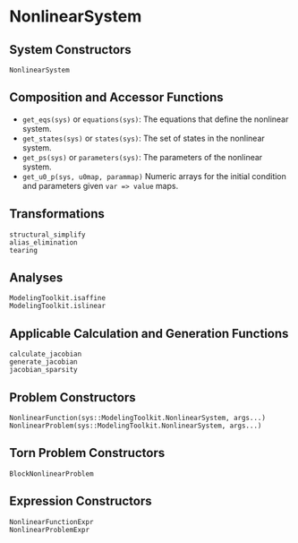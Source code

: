 # NonlinearSystem

## System Constructors

```@docs
NonlinearSystem
```

## Composition and Accessor Functions

  - `get_eqs(sys)` or `equations(sys)`: The equations that define the nonlinear system.
  - `get_states(sys)` or `states(sys)`: The set of states in the nonlinear system.
  - `get_ps(sys)` or `parameters(sys)`: The parameters of the nonlinear system.
  - `get_u0_p(sys, u0map, parammap)` Numeric arrays for the initial condition and parameters given `var => value` maps.

## Transformations

```@docs; canonical=false
structural_simplify
alias_elimination
tearing
```

## Analyses

```@docs; canonical=false
ModelingToolkit.isaffine
ModelingToolkit.islinear
```

## Applicable Calculation and Generation Functions

```@docs; canonical=false
calculate_jacobian
generate_jacobian
jacobian_sparsity
```

## Problem Constructors

```@docs
NonlinearFunction(sys::ModelingToolkit.NonlinearSystem, args...)
NonlinearProblem(sys::ModelingToolkit.NonlinearSystem, args...)
```

## Torn Problem Constructors

```@docs
BlockNonlinearProblem
```

## Expression Constructors

```@docs
NonlinearFunctionExpr
NonlinearProblemExpr
```
